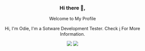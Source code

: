 <div align="center">
<h3>Hi there 👋,</h3>
<p>Welcome to My Profile</p>
<p>Hi, I'm Odie, I'm a Sotware Development Tester. Check <a href="#">ℹ️</a> For More Information.</p>


[![](https://img.shields.io/badge/-odieSDET-1fa2f2?logo=twitter&style=flat-square&logoColor=white)](https://twitter.com)
[![](https://img.shields.io/badge/-odieSDET-1fa2f2?logo=instagram&style=flat-square&logoColor=white)](https://twitter.com)
</div>

<!--
**odieQA-SDET/odieQA-SDET** is a ✨ _special_ ✨ repository because its `README.md` (this file) appears on your GitHub profile.

Here are some ideas to get you started:

- 🔭 I’m currently working on ...
- 🌱 I’m currently learning ...
- 👯 I’m looking to collaborate on ...
- 🤔 I’m looking for help with ...
- 💬 Ask me about ...
- 📫 How to reach me: ...
- 😄 Pronouns: ...
- ⚡ Fun fact: ...
-->
